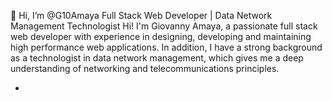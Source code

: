 👋 Hi, I’m @G10Amaya
          Full Stack Web Developer | Data Network Management Technologist
Hi! I'm Giovanny Amaya, a passionate full stack web developer with experience in designing, developing and maintaining high performance web applications. In addition, I have a strong background as a technologist in data network management, which gives me a deep understanding of networking and telecommunications principles.


- 

<!---
G10Amaya/G10Amaya is a ✨ special ✨ repository because its `README.md` (this file) appears on your GitHub profile.
You can click the Preview link to take a look at your changes.
--->
